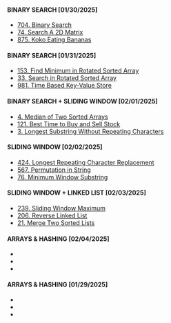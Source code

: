 #### BINARY SEARCH [01/30/2025]
- [704. Binary Search](BinarySearch/BinarySearch.md)
- [74. Search A 2D Matrix](BinarySearch/2DMatrix.md)
- [875. Koko Eating Bananas](BinarySearch/EatingBananas.md)

#### BINARY SEARCH [01/31/2025]
- [153. Find Minimum in Rotated Sorted Array](BinarySearch/FindMinRSA.md)
- [33. Search in Rotated Sorted Array](BinarySearch/SearchRSA.md)
- [981. Time Based Key-Value Store](BinarySearch/KeyValueStore.md)

#### BINARY SEARCH + SLIDING WINDOW [02/01/2025]
- [4. Median of Two Sorted Arrays](BinarySearch/ArrayMedian.md)
- [121. Best Time to Buy and Sell Stock](SlidingWindow/Stocks.md)
- [3. Longest Substring Without Repeating Characters](SlidingWindow/LongestSubstring.md)

#### SLIDING WINDOW [02/02/2025]
- [424. Longest Repeating Character Replacement](SlidingWindow/LongestCharacter.md)
- [567. Permutation in String](SlidingWindow/StringPermutation.md)
- [76. Minimum Window Substring](SlidingWindow/WindowSubstring.md)

#### SLIDING WINDOW + LINKED LIST [02/03/2025]
- [239. Sliding Window Maximum](SlidingWindow/SlidingWindow.md)
- [206. Reverse Linked List](LinkedList/ReverseLinkedList.md)
- [21. Merge Two Sorted Lists](LinkedList/MergeSortedLists.md)

#### ARRAYS & HASHING [02/04/2025]
- []()
- []()
- []()

#### ARRAYS & HASHING [01/29/2025]
- []()
- []()
- []()
